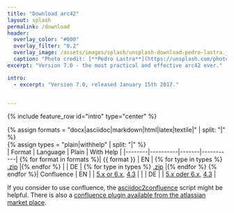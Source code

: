 ```yaml
---
title: "Download arc42"
layout: splash
permalink: /download
header:
  overlay_color: "#000"
  overlay_filter: "0.2"
  overlay_image: /assets/images/splash/unsplash-download-pedro-lastra.jpg
  caption: "Photo credit: [**Pedro Lastra**](https://unsplash.com/photos/5g8dJvtYRYA/)"
excerpt: "Version 7.0 - the most practical and effective arc42 ever."

intro:
  - excerpt: "Version 7.0, released January 15th 2017."


---
```


{% include feature_row id="intro" type="center" %}

{% assign formats = "docx|asciidoc|markdown|html|latex|textile|" | split: "|"  %}  
{% assign types = "plain|withhelp" | split: "|"  %}  
| Format | Language | Plain | With Help |
|--------|----------|-------|-----------|
{% for format in formats %}| {{ format }} | EN | {% for type in types %} [.zip](https://github.com/arc42/arc42-template/raw/master/dist/arc42-template-EN-{{type}}-{{format}}.zip) |{% endfor %}
|  | DE | {% for type in types %} [.zip](https://github.com/arc42/arc42-template/raw/master/dist/arc42-template-DE-{{type}}-{{format}}.zip) |{% endfor %}
{% endfor %}|
Confluence | EN |  | [5.x or 6.x](https://www.dropbox.com/s/yvlkkozpt36rovr/templateEN-V6-confluence-53.xml.zip?dl=0), [4.3](https://www.dropbox.com/s/9ss7s1h24ikyx5d/templateEN-V6-confluence-43.xml.zip?dl=0) |
|            | DE |  | [5.x oder 6.x](https://www.dropbox.com/s/phz6fgdas2p320a/templateDE-V6-confluence-53.xml.zip?dl=0), [4.3](https://www.dropbox.com/s/x7n456bw8i8dl97/templateDE-V6-confluence-43.xml.zip?dl=0) |


If you consider to use confluence, the [asciidoc2confluence](https://github.com/rdmueller/asciidoc2confluence) script might be helpful. There is also a [confluence plugin available from the atlassian market place](https://marketplace.atlassian.com/plugins/com.networkedassets.plugins.space-blueprint/server/overview).
